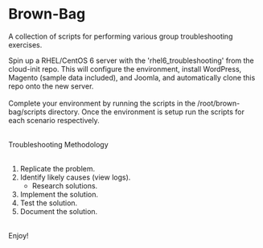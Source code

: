 # Brown-Bag
A collection of scripts for performing various group troubleshooting exercises.

Spin up a RHEL/CentOS 6 server with the 'rhel6_troubleshooting' from the cloud-init repo. This will configure the environment, install WordPress, Magento (sample data included), and Joomla, and automatically clone this repo onto the new server.<br><br>
Complete your environment by running the scripts in the /root/brown-bag/scripts directory. Once the environment is setup run the scripts for each scenario respectively.<br><br>

Troubleshooting Methodology<br><br>

1) Replicate the problem.<br>
2) Identify likely causes (view logs).<br>
   - Research solutions.<br>
3) Implement the solution.<br>
4) Test the solution.<br>
5) Document the solution.<br><br>

Enjoy!
